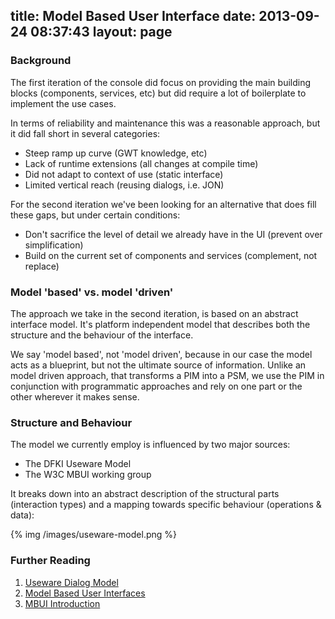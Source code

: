 title: Model Based User Interface
date: 2013-09-24 08:37:43
layout: page
---

### Background

The first iteration of the console did focus on providing the main building blocks (components, services, etc)
but did require a lot of boilerplate to implement the use cases.

In terms of reliability and maintenance this was a reasonable approach, but it did fall short in several categories:

- Steep ramp up curve (GWT knowledge, etc)
- Lack of runtime extensions (all changes at compile time)
- Did not adapt to context of use (static interface)
- Limited vertical reach (reusing dialogs, i.e. JON)

For the second iteration we've been looking for an alternative that does fill these gaps, but under certain conditions:

- Don't sacrifice the level of detail we already have in the UI (prevent over simplification)
- Build on the current set of components and services (complement, not replace)

### Model 'based' vs. model 'driven'

The approach we take in the second iteration, is based on an abstract interface model. It's platform independent model
that describes both the structure and the behaviour of the interface.

We say 'model based', not 'model driven', because in our case the model acts as a blueprint, but not the ultimate source of information.
Unlike an model driven approach, that transforms a PIM into a PSM, we use the PIM in conjunction with programmatic approaches and rely on
one part or the other wherever it makes sense.

### Structure and Behaviour

The model we currently employ is influenced by two major sources:

- The DFKI Useware Model
- The W3C MBUI working group

It breaks down into an abstract description of the structural parts (interaction types) and a mapping towards specific
behaviour (operations & data):

{% img  /images/useware-model.png %}


### Further Reading

1. [Useware Dialog Model](http://www.w3.org/wiki/images/8/80/Useware_Dialog_Modeling_%28useDM%29_Language_.pdf)
2. [Model Based User Interfaces](http://www.w3.org/2011/01/mbui-wg-charter)
3. [MBUI Introduction](https://docs.google.com/document/d/1Xp50GZ8EfY017AT_pCMBq5PeK8cwNEZi1a8hXexJkCc/edit)
